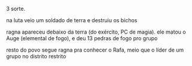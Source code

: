 3 sorte.


na luta veio um soldado de terra e destruiu os bichos

ragna apareceu debaixo da terra (do exército, PC de magia). ele matou o Auge (elemental de fogo), e deu 13 pedras de fogo pro grupo

resto do povo segue ragna pra conhecer o Rafa,  meio que o líder de um grupo no distrito restrito

